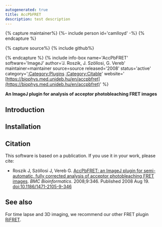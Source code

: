 ```yaml
---
autogenerated: true
title: AccPbFRET
description: test description
---
```



{% capture maintainer%}
{%- include person id='camlloyd' -%}
{% endcapture %}

{% capture source%}
{% include github%}

{% endcapture %}
{% include info-box name='AccPbFRET' software='ImageJ' author='J. Roszik, J. Szöllosi, G. Vereb' maintainer=maintainer source=source released='2008' status='active' category='[:Category:Plugins](Category_Plugins) [:Category:Citable](Category_Citable)' website=' [https://biophys.med.unideb.hu/en/accpbfret](https://biophys.med.unideb.hu/en/accpbfret)' %}

**An ImageJ plugin for analysis of acceptor photobleaching FRET images**

Introduction
------------

Installation
------------

Citation
--------

This software is based on a publication. If you use it in your work, please cite:

-   Roszik J, Szöllosi J, Vereb G. [AccPbFRET: an ImageJ plugin for semi-automatic, fully corrected analysis of acceptor photobleaching FRET images](https://bmcbioinformatics.biomedcentral.com/track/pdf/10.1186/1471-2105-9-346). *BMC Bioinformatics*. 2008;9:346. Published 2008 Aug 19. <doi:10.1186/1471-2105-9-346>

See also
--------

For time lapse and 3D imaging, we recommend our other FRET plugin [RiFRET](/plugins/rifret).
